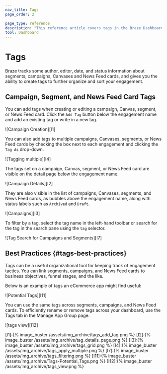 ```yaml
---
nav_title: Tags
page_order: 2

page_type: reference
description: "This reference article covers tags in the Braze Dashboard, which you can use to further organize and sort your engagement."
tool: Dashboard
---
```

# Tags

Braze tracks some author, editor, date, and status information about segments, campaigns, Canvases and News Feed cards, and gives you the ability to create tags to further organize and sort your engagement.

## Campaign, Segment, and News Feed Card Tags

You can add tags when creating or editing a campaign, Canvas, segment, or News Feed card. Click the `Add Tag` button below the engagement name and add an existing tag or write in a new tag.

![Campaign Creation][I1]

You can also add tags to multiple campaigns, Canvases, segments, or News Feed cards by checking the box next to each engagement and clicking the `Tag As` drop-down.

![Tagging multiple][I4]

The tags set on a campaign, Canvas, segment, or News Feed card are visible on the detail page below the engagement name.

![Campaign Details][I2]

They are also visible in the list of campaigns, Canvases, segments, and News Feed cards, as bubbles above the engagement name, along with status labels such as `Archived` and `Draft`.

![Campaigns][I3]

To filter by a tag, select the tag name in the left-hand toolbar or search for the tag in the search pane using the `tag` selector.

![Tag Search for Campaigns and Segments][I7]

## Best Practices {#tags-best-practices}

Tags can be a useful organizational tool for keeping track of engagement tactics. You can link segments, campaigns, and News Feed cards to business objectives, funnel stages, and the like.

Below is an example of tags an eCommerce app might find useful:

![Potential Tags][I11]

You can use the same tags across segments, campaigns, and News Feed cards. To efficiently rename or remove tags across your dashboard, use the Tags tab in the Manage App Group page.

![tags view][I12]

[I1]:{% image_buster /assets/img_archive/tags_add_tag.png %}
[I2]:{% image_buster /assets/img_archive/tag_details_page.png %}
[I3]:{% image_buster /assets/img_archive/tags_grid.png %}
[I4]:{% image_buster /assets/img_archive/tags_apply_multiple.png %}
[I7]:{% image_buster /assets/img_archive/tags_filtering.png %}
[I11]:{% image_buster /assets/img_archive/Tags-Potential_Tags.png %}
[I12]:{% image_buster /assets/img_archive/tags_view.png %}
